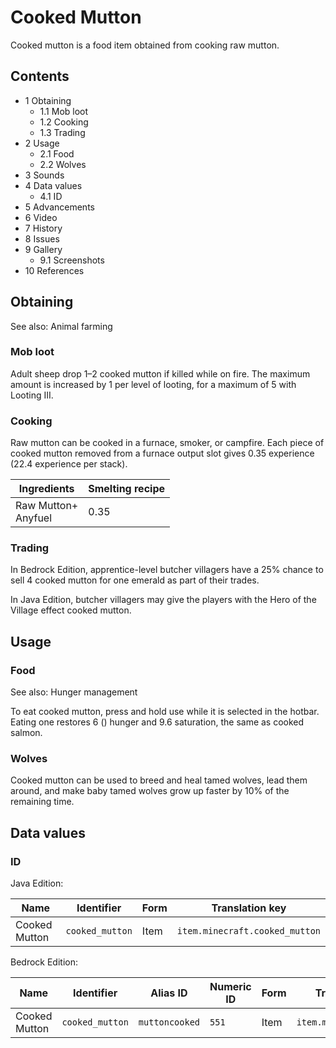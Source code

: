 # Cooked Mutton
Cooked mutton is a food item obtained from cooking raw mutton.

## Contents
- 1 Obtaining
	- 1.1 Mob loot
	- 1.2 Cooking
	- 1.3 Trading
- 2 Usage
	- 2.1 Food
	- 2.2 Wolves
- 3 Sounds
- 4 Data values
	- 4.1 ID
- 5 Advancements
- 6 Video
- 7 History
- 8 Issues
- 9 Gallery
	- 9.1 Screenshots
- 10 References

## Obtaining
See also: Animal farming

### Mob loot
Adult sheep drop 1–2 cooked mutton if killed while on fire. The maximum amount is increased by 1 per level of looting, for a maximum of 5 with Looting III.

### Cooking
Raw mutton can be cooked in a furnace, smoker, or campfire. Each piece of cooked mutton removed from a furnace output slot gives 0.35 experience (22.4 experience per stack).

| Ingredients             | Smelting recipe |
|-------------------------|-----------------|
| Raw Mutton+<br/>Anyfuel | 0.35            |

### Trading
In Bedrock Edition, apprentice-level butcher villagers have a 25% chance to sell 4 cooked mutton for one emerald as part of their trades.

In Java Edition, butcher villagers may give the players with the Hero of the Village effect cooked mutton.

## Usage
### Food
See also: Hunger management

To eat cooked mutton, press and hold use while it is selected in the hotbar. Eating one restores 6 () hunger and 9.6 saturation, the same as cooked salmon.

### Wolves
Cooked mutton can be used to breed and heal tamed wolves, lead them around, and make baby tamed wolves grow up faster by 10% of the remaining time.

## Data values
### ID
Java Edition:

| Name          | Identifier      | Form | Translation key                |
|---------------|-----------------|------|--------------------------------|
| Cooked Mutton | `cooked_mutton` | Item | `item.minecraft.cooked_mutton` |

Bedrock Edition:

| Name          | Identifier      | Alias ID       | Numeric ID | Form | Translation key          |
|---------------|-----------------|----------------|------------|------|--------------------------|
| Cooked Mutton | `cooked_mutton` | `muttoncooked` | `551`      | Item | `item.muttonCooked.name` |


